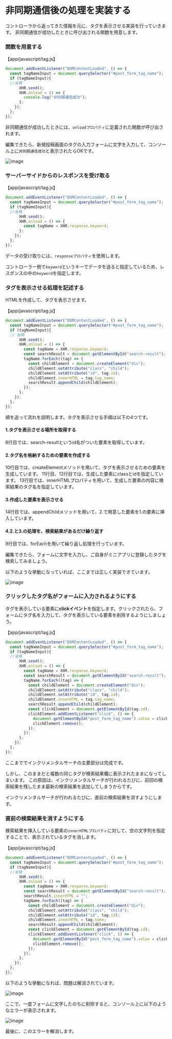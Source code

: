 # 非同期通信後の処理を実装する

コントローラから返ってきた情報を元に、タグを表示させる実装を行っていきます。
非同期通信が成功したときに呼び出される関数を用意します。

### 関数を用意する

【app/javascript/tag.js】
```javascript
document.addEventListener("DOMContentLoaded", () => {
  const tagNameInput = document.querySelector("#post_form_tag_name");
  if (tagNameInput){
  //省略
      XHR.send();
      XHR.onload = () => {
        console.log("非同期通信成功");
      };
    });
  };
});
```

非同期通信が成功したときには、`onloadプロパティ`に定義された関数が呼び出されます。

編集できたら、新規投稿画面のタグの入力フォームに文字を入力して、コンソール上に`非同期通信成功`と表示されたらOKです。

![image](https://github.com/koharayuki/til/assets/132040884/8cb865f2-f04a-479c-b57b-ffe7f46006e3)


### サーバーサイドからのレスポンスを受け取る

【app/javascript/tag.js】
```javascript
document.addEventListener("DOMContentLoaded", () => {
  const tagNameInput = document.querySelector("#post_form_tag_name");
  if (tagNameInput){
  //省略
      XHR.send();
      XHR.onload = () => {
        const tagName = XHR.response.keyword;
      };
    });
  };
});
```                      

データの受け取りには、`responseプロパティ`を使用します。

コントローラー側で`keyword`というキーでデータを送ると指定しているため、レスポンスの中の`keyword`を指定します。

### タグを表示させる処理を記述する

HTMLを作成して、タグを表示させます。

【app/javascript/tag.js】
```javascript
document.addEventListener("DOMContentLoaded", () => {
  const tagNameInput = document.querySelector("#post_form_tag_name");
  if (tagNameInput){
  // 省略
      XHR.send();
      XHR.onload = () => {
        const tagName = XHR.response.keyword;
        const searchResult = document.getElementById("search-result");
        tagName.forEach((tag) => {
          const childElement = document.createElement("div");
          childElement.setAttribute("class", "child");
          childElement.setAttribute("id", tag.id);
          childElement.innerHTML = tag.tag_name;
          searchResult.appendChild(childElement);
        });
      };
    });
  };
});
```

順を追って流れを説明します。タグを表示させる手順は以下の4つです。

#### 1.タグを表示させる場所を取得する

8行目では、search-resultというid名がついた要素を取得しています。

#### 2.タグ名を格納するための要素を作成する

10行目では、createElementメソッドを用いて、タグを表示させるための要素を生成しています。
11行目、12行目では、生成した要素にclassとidを指定しています。
13行目では、innerHTMLプロパティを用いて、生成した要素の内容に検索結果のタグ名を指定しています。

#### 3.作成した要素を表示させる

14行目では、appendChildメソッドを用いて、2.で用意した要素を1.の要素に挿入しています。

#### 4.2.と3.の処理を、検索結果があるだけ繰り返す

9行目では、forEachを用いて繰り返し処理を行っています。

編集できたら、フォームに文字を入力し、ご自身がミニアプリに登録したタグを検索してみましょう。

以下のような挙動になっていれば、ここまでは正しく実装できています。

![image](https://github.com/koharayuki/til/assets/132040884/acb089f7-34b0-4ee5-860d-cdf39b8ce3a6)

### クリックしたタグ名がフォームに入力されるようにする

タグを表示している要素に**clickイベント**を指定します。クリックされたら、フォームにタグ名を入力して、タグを表示している要素を削除するようにしましょう。

【app/javascript/tag.js】
```javascript
document.addEventListener("DOMContentLoaded", () => {
  const tagNameInput = document.querySelector("#post_form_tag_name");
  if (tagNameInput){
  //省略
      XHR.send();
      XHR.onload = () => {
        const tagName = XHR.response.keyword;
        const searchResult = document.getElementById("search-result");
        tagName.forEach((tag) => {
          const childElement = document.createElement("div");
          childElement.setAttribute("class", "child");
          childElement.setAttribute("id", tag.id);
          childElement.innerHTML = tag.tag_name;
          searchResult.appendChild(childElement);
          const clickElement = document.getElementById(tag.id);
          clickElement.addEventListener("click", () => {
            document.getElementById("post_form_tag_name").value = clickElement.textContent;
            clickElement.remove();
          });
        });
      };
    });
  };
});
```

ここまででインクリメンタルサーチの主要部分は完成です。

しかし、このままだと複数の同じタグが検索結果欄に表示されたままになってしまいます。
この原因は、インクリメンタルサーチが行われるたびに、前回の検索結果を残したまま最新の検索結果を追加してしまうからです。

インクリメンタルサーチが行われるたびに、直前の検索結果を消すようにします。

### 直前の検索結果を消すようにする

検索結果を挿入している要素の`innerHTMLプロパティ`に対して、空の文字列を指定することで、表示されているタグを消します。

【app/javascript/tag.js】
```javascript
document.addEventListener("DOMContentLoaded", () => {
  const tagNameInput = document.querySelector("#post_form_tag_name");
  if (tagNameInput){
  //省略
      XHR.send();
      XHR.onload = () => {
        const tagName = XHR.response.keyword;
        const searchResult = document.getElementById("search-result");
        searchResult.innerHTML = "";
        tagName.forEach((tag) => {
          const childElement = document.createElement("div");
          childElement.setAttribute("class", "child");
          childElement.setAttribute("id", tag.id);
          childElement.innerHTML = tag.name;
          searchResult.appendChild(childElement);
          const clickElement = document.getElementById(tag.id);
          clickElement.addEventListener("click", () => {
            document.getElementById("post_form_tag_name").value = clickElement.textContent;
            clickElement.remove();
          });
        });
      };
    });
  };
});
```

以下のような挙動になれば、問題は解消されています。

![image](https://github.com/koharayuki/til/assets/132040884/c42a6918-d7d6-4b48-8678-cc9c8dc9ae4d)

ここで、一度フォームに文字したのちに削除すると、コンソール上に以下のようなエラーが表示されます。

![image](https://github.com/koharayuki/til/assets/132040884/49f4938c-0613-4328-86db-6185190f77c8)

最後に、このエラーを解消します。
